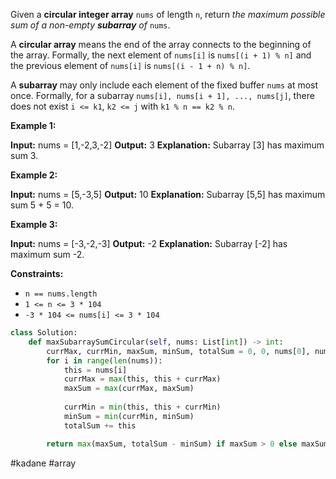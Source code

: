 Given a **circular integer array** `nums` of length `n`, return _the maximum possible sum of a non-empty **subarray** of_ `nums`.

A **circular array** means the end of the array connects to the beginning of the array. Formally, the next element of `nums[i]` is `nums[(i + 1) % n]` and the previous element of `nums[i]` is `nums[(i - 1 + n) % n]`.

A **subarray** may only include each element of the fixed buffer `nums` at most once. Formally, for a subarray `nums[i], nums[i + 1], ..., nums[j]`, there does not exist `i <= k1`, `k2 <= j` with `k1 % n == k2 % n`.

**Example 1:**

**Input:** nums = [1,-2,3,-2]
**Output:** 3
**Explanation:** Subarray [3] has maximum sum 3.

**Example 2:**

**Input:** nums = [5,-3,5]
**Output:** 10
**Explanation:** Subarray [5,5] has maximum sum 5 + 5 = 10.

**Example 3:**

**Input:** nums = [-3,-2,-3]
**Output:** -2
**Explanation:** Subarray [-2] has maximum sum -2.

**Constraints:**

-   `n == nums.length`
-   `1 <= n <= 3 * 104`
-   `-3 * 104 <= nums[i] <= 3 * 104`

```python
class Solution:
    def maxSubarraySumCircular(self, nums: List[int]) -> int:
        currMax, currMin, maxSum, minSum, totalSum = 0, 0, nums[0], nums[0], 0
        for i in range(len(nums)):
            this = nums[i]
            currMax = max(this, this + currMax)
            maxSum = max(currMax, maxSum)
  
            currMin = min(this, this + currMin)
            minSum = min(currMin, minSum)
            totalSum += this

        return max(maxSum, totalSum - minSum) if maxSum > 0 else maxSum
```

#kadane
#array
